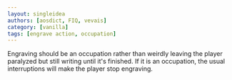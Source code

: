 ```yaml
---
layout: singleidea
authors: [aosdict, FIQ, vevais]
category: [vanilla]
tags: [engrave action, occupation]
---
```

Engraving should be an occupation rather than weirdly leaving the player paralyzed but still writing until it's finished. If it is an occupation, the usual interruptions will make the player stop engraving.
